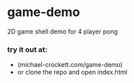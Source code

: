 # game-demo
2D game shell demo for 4 player pong

### try it out at: 
- (michael-crockett.com/game-demo)
- or clone the repo and open index.html
